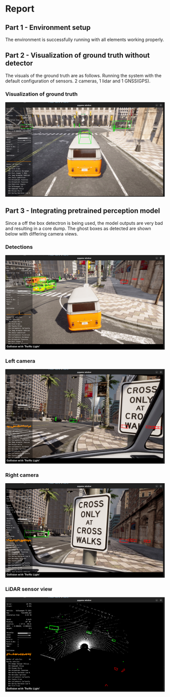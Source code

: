 # Report

## Part 1 - Environment setup

The environment is successfully running with all elements working properly.

## Part 2 - Visualization of ground truth without detector

The visuals of the ground truth are as follows. Running the system with the default configuration of sensors. 2 cameras, 1 lidar and 1 GNSS(GPS). 

### Visualization of ground truth
![Alt text](images/gt.png)

## Part 3 - Integrating pretrained perception model

Since a off the box detectron is being used, the model outputs are very bad and resulting in a core dump. The ghost boxes as detected are shown below with differing camera views.

### Detections
![Alt text](images/detections.png)

### Left camera
![Alt text](images/left.png)

### Right camera
![Alt text](images/right.png)

### LiDAR sensor view
![Alt text](images/lidar.png)